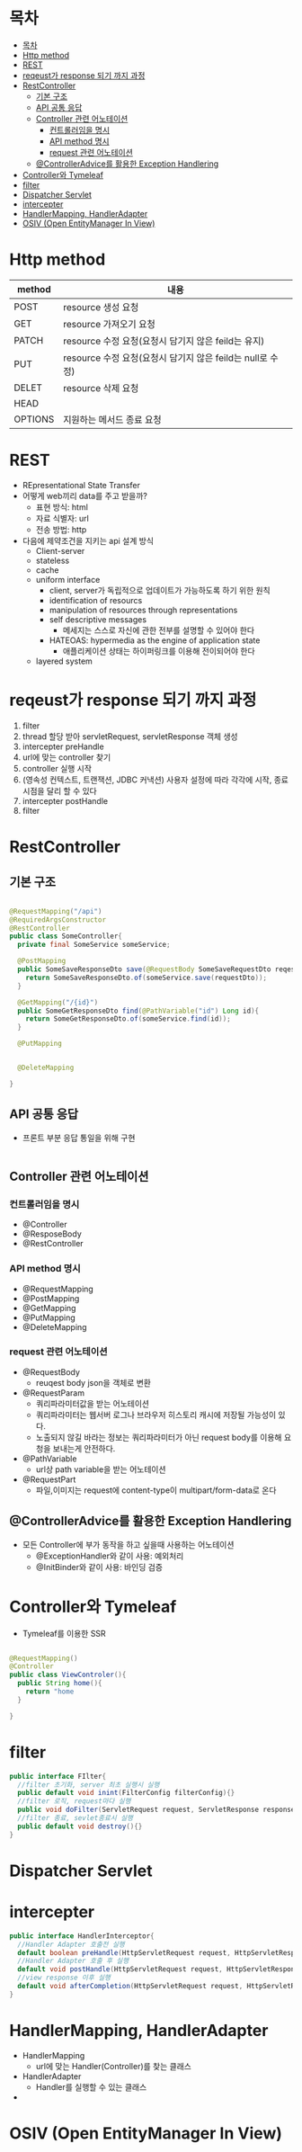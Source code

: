 
# 목차
- [목차](#목차)
- [Http method](#http-method)
- [REST](#rest)
- [reqeust가 response 되기 까지 과정](#reqeust가-response-되기-까지-과정)
- [RestController](#restcontroller)
  - [기본 구조](#기본-구조)
  - [API 공통 응답](#api-공통-응답)
  - [Controller 관련 어노테이션](#controller-관련-어노테이션)
    - [컨트롤러임을 명시](#컨트롤러임을-명시)
    - [API method 명시](#api-method-명시)
    - [request 관련 어노테이션](#request-관련-어노테이션)
  - [@ControllerAdvice를 활용한 Exception Handlering](#controlleradvice를-활용한-exception-handlering)
- [Controller와 Tymeleaf](#controller와-tymeleaf)
- [filter](#filter)
- [Dispatcher Servlet](#dispatcher-servlet)
- [intercepter](#intercepter)
- [HandlerMapping, HandlerAdapter](#handlermapping-handleradapter)
- [OSIV (Open EntityManager In View)](#osiv-open-entitymanager-in-view)

# Http method

|method|내용|
|---|---|
|POST|resource 생성 요청|
|GET|resource 가져오기 요청|
|PATCH|resource 수정 요청(요청시 담기지 않은 feild는 유지)|
|PUT|resource 수정 요청(요청시 담기지 않은 feild는 null로 수정)|
|DELET|resource 삭제 요청|
|HEAD||
|OPTIONS|지원하는 메서드 종료 요청|

# REST
- REpresentational State Transfer
- 어떻게 web끼리 data를 주고 받을까?
  - 표현 방식: html
  - 자료 식별자: url
  - 전송 방법: http
- 다음에 제약조건을 지키는 api 설계 방식
  - Client-server
  - stateless
  - cache
  - uniform interface
    - client, server가 독립적으로 업데이트가 가능하도록 하기 위한 원칙
    - identification of resourcs
    - manipulation of resources through representations
    - self descriptive messages
      - 메세지는 스스로 자신에 관한 전부를 설명할 수 있어야 한다
    - HATEOAS: hypermedia as the engine of application state
      - 애플리케이션 상태는 하이퍼링크를 이용해 전이되어야 한다
  - layered system


# reqeust가 response 되기 까지 과정
1. filter
2. thread 할당 받아 servletRequest, servletResponse 객체 생성
3. intercepter preHandle
4. url에 맞는 controller 찾기
5. controller 실행 시작
6. (영속성 컨텍스트, 트랜잭션, JDBC 커낵션) 사용자 설정에 따라 각각에 시작, 종료 시점을 달리 할 수 있다 
7. intercepter postHandle
8. filter


# RestController
## 기본 구조
```java

@RequestMapping("/api")
@RequiredArgsConstructor
@RestController
public class SomeController{
  private final SomeService someService;

  @PostMapping
  public SomeSaveResponseDto save(@RequestBody SomeSaveRequestDto reqestDto){
    return SomeSaveResponseDto.of(someService.save(requestDto));
  }

  @GetMapping("/{id}")
  public SomeGetResponseDto find(@PathVariable("id") Long id){
    return SomeGetResponseDto.of(someService.find(id));
  }

  @PutMapping


  @DeleteMapping

}

```

## API 공통 응답
- 프론트 부분 응답 통일을 위해 구현

```java


```


## Controller 관련 어노테이션
### 컨트롤러임을 명시
- @Controller
- @ResposeBody
- @RestController

### API method 명시
- @RequestMapping
- @PostMapping
- @GetMapping
- @PutMapping
- @DeleteMapping

### request 관련 어노테이션
- @RequestBody
  - reuqest body json을 객체로 변환
- @RequestParam
  - 쿼리파라미터값을 받는 어노테이션
  - 쿼리파라미터는 웹서버 로그나 브라우저 히스토리 캐시에 저장될 가능성이 있다. 
  - 노출되지 않길 바라는 정보는 쿼리파라미터가 아닌 request body를 이용해 요청을 보내는게 안전하다.
- @PathVariable
  - url상 path variable을 받는 어노테이션
- @RequestPart
  - 파일,이미지는 request에 content-type이 multipart/form-data로 온다

## @ControllerAdvice를 활용한 Exception Handlering
- 모든 Controller에 부가 동작을 하고 싶을때 사용하는 어노테이션
  - @ExceptionHandler와 같이 사용: 예외처리
  - @InitBinder와 같이 사용: 바인딩 검증

# Controller와 Tymeleaf
- Tymeleaf를 이용한 SSR 

```java

@RequestMapping()
@Controller
public class ViewControler(){
  public String home(){
    return "home
  }

}
```

# filter
```java
public interface FIlter{
  //filter 초기화, server 최초 실행시 실행
  public default void inint(FilterConfig filterConfig){}
  //filter 로직, request마다 실행
  public void doFilter(ServletRequest request, ServletResponse response){}
  //filter 종료, sevlet종료시 실행
  public default void destroy(){}
}

```

# Dispatcher Servlet


# intercepter
```java
public interface HandlerInterceptor{
  //Handler Adapter 호출전 실행
  default boolean preHandle(HttpServletRequest request, HttpServletResponse response, Object handler){}
  //Handler Adapter 호출 후 실행
  default void postHandle(HttpServletRequest request, HttpServletResponse response, Object handler, @Nullable ModelAndView modelAndView){}
  //view response 이후 실행
  default void afterCompletion(HttpServletRequest request, HttpServletResponse response, Object handler, @Nullable Exception ex)
}
```

# HandlerMapping, HandlerAdapter
- HandlerMapping
  - url에 맞는 Handler(Controller)를 찾는 클래스
- HandlerAdapter
  - Handler를 실행할 수 있는 클래스
- 

# OSIV (Open EntityManager In View)

